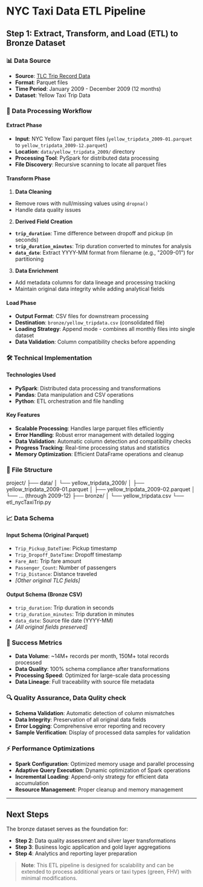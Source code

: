 # NYC Taxi Data ETL Pipeline

## Step 1: Extract, Transform, and Load (ETL) to Bronze Dataset

### 📊 Data Source
- **Source**: [TLC Trip Record Data](https://www.nyc.gov/site/tlc/about/tlc-trip-record-data.page)
- **Format**: Parquet files
- **Time Period**: January 2009 - December 2009 (12 months)
- **Dataset**: Yellow Taxi Trip Data

### 🔄 Data Processing Workflow

#### **Extract Phase**
- **Input**: NYC Yellow Taxi parquet files (`yellow_tripdata_2009-01.parquet` to `yellow_tripdata_2009-12.parquet`)
- **Location**: `data/yellow_tripdata_2009/` directory
- **Processing Tool**: PySpark for distributed data processing
- **File Discovery**: Recursive scanning to locate all parquet files


#### **Transform Phase**
1. **Data Cleaning**
  - Remove rows with null/missing values using `dropna()`
  - Handle data quality issues

  2. **Derived Field Creation**
  - **`trip_duration`**: Time difference between dropoff and pickup (in seconds)
  - **`trip_duration_minutes`**: Trip duration converted to minutes for analysis
  - **`data_date`**: Extract YYYY-MM format from filename (e.g., "2009-01") for partitioning

  3. **Data Enrichment**
  - Add metadata columns for data lineage and processing tracking
  - Maintain original data integrity while adding analytical fields

  #### **Load Phase**
- **Output Format**: CSV files for downstream processing
- **Destination**: `bronze/yellow_tripdata.csv` (consolidated file)
- **Loading Strategy**: Append mode - combines all monthly files into single dataset
- **Data Validation**: Column compatibility checks before appending

### 🛠️ Technical Implementation
#### **Technologies Used**
- **PySpark**: Distributed data processing and transformations
- **Pandas**: Data manipulation and CSV operations
- **Python**: ETL orchestration and file handling

#### **Key Features**
- **Scalable Processing**: Handles large parquet files efficiently
- **Error Handling**: Robust error management with detailed logging
- **Data Validation**: Automatic column detection and compatibility checks
- **Progress Tracking**: Real-time processing status and statistics
- **Memory Optimization**: Efficient DataFrame operations and cleanup

### 📁 File Structure
project/
├── data/
│   └── yellow_tripdata_2009/
│       ├── yellow_tripdata_2009-01.parquet
│       ├── yellow_tripdata_2009-02.parquet
│       └── ... (through 2009-12)
├── bronze/
│   └── yellow_tripdata.csv
└── etl_nycTaxiTrip.py

### 📈 Data Schema

#### **Input Schema** (Original Parquet)
- `Trip_Pickup_DateTime`: Pickup timestamp
- `Trip_Dropoff_DateTime`: Dropoff timestamp
- `Fare_Amt`: Trip fare amount
- `Passenger_Count`: Number of passengers
- `Trip_Distance`: Distance traveled
- *[Other original TLC fields]*

#### **Output Schema** (Bronze CSV)
- `trip_duration`: Trip duration in seconds
- `trip_duration_minutes`: Trip duration in minutes
- `data_date`: Source file date (YYYY-MM)
- *[All original fields preserved]*

### 🎯 Success Metrics
- **Data Volume**: ~14M+ records per month, 150M+ total records processed
- **Data Quality**: 100% schema compliance after transformations
- **Processing Speed**: Optimized for large-scale data processing
- **Data Lineage**: Full traceability with source file metadata

### 🔍 Quality Assurance, Data Qulity check
- **Schema Validation**: Automatic detection of column mismatches
- **Data Integrity**: Preservation of all original data fields
- **Error Logging**: Comprehensive error reporting and recovery
- **Sample Verification**: Display of processed data samples for validation

### ⚡ Performance Optimizations
- **Spark Configuration**: Optimized memory usage and parallel processing
- **Adaptive Query Execution**: Dynamic optimization of Spark operations
- **Incremental Loading**: Append-only strategy for efficient data accumulation
- **Resource Management**: Proper cleanup and memory management

---

## Next Steps
The bronze dataset serves as the foundation for:
- **Step 2**: Data quality assessment and silver layer transformations
- **Step 3**: Business logic application and gold layer aggregations
- **Step 4**: Analytics and reporting layer preparation

> **Note**: This ETL pipeline is designed for scalability and can be extended to process additional years or taxi types (green, FHV) with minimal modifications.

